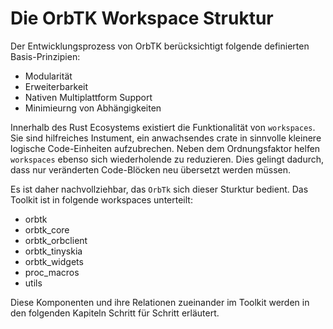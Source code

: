 # Die OrbTK Workspace Struktur

Der Entwicklungsprozess von OrbTK berücksichtigt folgende definierten
Basis-Prinzipien:

* Modularität
* Erweiterbarkeit
* Nativen Multiplattform Support
* Minimieurng von Abhängigkeiten

Innerhalb des Rust Ecosystems existiert die Funktionalität von
`workspaces`. Sie sind hilfreiches Instument, ein anwachsendes crate
in sinnvolle kleinere logische Code-Einheiten aufzubrechen.  Neben dem
Ordnungsfaktor helfen `workspaces` ebenso sich wiederholende zu
reduzieren. Dies gelingt dadurch, dass nur veränderten Code-Blöcken
neu übersetzt werden müssen.

Es ist daher nachvollziehbar, das `OrbTk` sich dieser Sturktur bedient.
Das Toolkit ist in folgende workspaces unterteilt:

* orbtk
* orbtk_core
* orbtk_orbclient
* orbtk_tinyskia
* orbtk_widgets
* proc_macros
* utils

Diese Komponenten und ihre Relationen zueinander im Toolkit werden in
den folgenden Kapiteln Schritt für Schritt erläutert.

